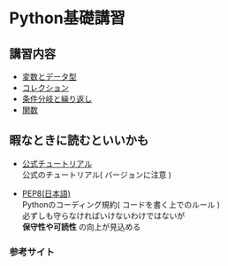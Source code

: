 # Python基礎講習
## 講習内容
- [変数とデータ型](https://github.com/Castle46-white/Python_tutorial/blob/master/lecture/lec01.md)
- [コレクション](https://github.com/Castle46-white/Python_tutorial/blob/master/lecture/lec02.md)
- [条件分岐と繰り返し](https://github.com/Castle46-white/Python_tutorial/blob/master/lecture/lec03.md)
- [関数](https://github.com/Castle46-white/Python_tutorial/blob/master/lecture/lec04.md)

## 暇なときに読むといいかも

- [公式チュートリアル](https://docs.python.org/ja/3.6/tutorial/index.html)   
公式のチュートリアル( バージョンに注意 )

- [PEP8(日本語)](https://pep8-ja.readthedocs.io/ja/latest/)  
Pythonのコーディング規約( コードを書く上でのルール )  
必ずしも守らなければいけないわけではないが  
**保守性や可読性** の向上が見込める

### 参考サイト

